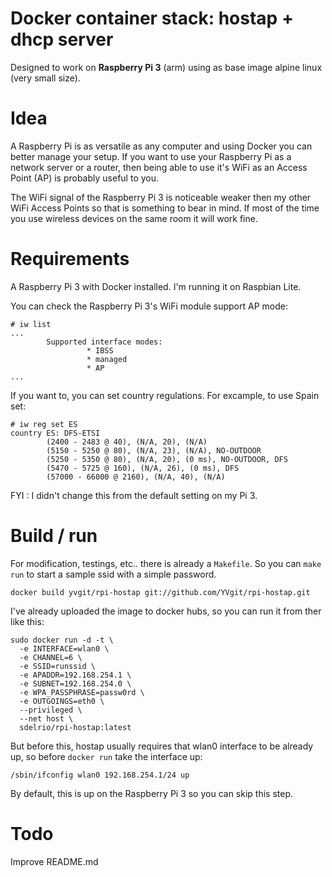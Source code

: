 # Docker container stack: hostap + dhcp server 

Designed to work on **Raspberry Pi 3** (arm) using as base image alpine linux (very small size).

# Idea

A Raspberry Pi is as versatile as any computer and using Docker you can better manage your setup. If you want to use your Raspberry Pi as a network server or a router, then being able to use it's WiFi as an Access Point (AP) is probably useful to you.

The WiFi signal of the Raspberry Pi 3 is noticeable weaker then my other WiFi Access Points so that is something to bear in mind. If most of the time you use wireless devices on the same room it will work fine. 

# Requirements

A Raspberry Pi 3 with Docker installed. I'm running it on Raspbian Lite.

You can check the Raspberry Pi 3's WiFi module support AP mode:

```
# iw list
...
        Supported interface modes:
                 * IBSS
                 * managed
                 * AP
...
```

If you want to, you can set country regulations. For excample, to use Spain set:

```
# iw reg set ES
country ES: DFS-ETSI
        (2400 - 2483 @ 40), (N/A, 20), (N/A)
        (5150 - 5250 @ 80), (N/A, 23), (N/A), NO-OUTDOOR
        (5250 - 5350 @ 80), (N/A, 20), (0 ms), NO-OUTDOOR, DFS
        (5470 - 5725 @ 160), (N/A, 26), (0 ms), DFS
        (57000 - 66000 @ 2160), (N/A, 40), (N/A)
```
FYI : I didn't change this from the default setting on my Pi 3.

# Build / run

For modification, testings, etc.. there is already a `Makefile`. So you can `make run` to start a sample ssid with a simple password. 

```
docker build yvgit/rpi-hostap git://github.com/YVgit/rpi-hostap.git
```


I've already uploaded the image to docker hubs, so you can run it from ther like this:

```
sudo docker run -d -t \
  -e INTERFACE=wlan0 \
  -e CHANNEL=6 \
  -e SSID=runssid \
  -e APADDR=192.168.254.1 \
  -e SUBNET=192.168.254.0 \
  -e WPA_PASSPHRASE=passw0rd \
  -e OUTGOINGS=eth0 \
  --privileged \
  --net host \
  sdelrio/rpi-hostap:latest
```

But before this, hostap usually requires that wlan0 interface to be already up, so before `docker run` take the interface up:

```
/sbin/ifconfig wlan0 192.168.254.1/24 up
```
By default, this is up on the Raspberry Pi 3 so you can skip this step.


# Todo 

Improve README.md

